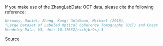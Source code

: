 If you make use of the ZhangLabData: OCT data, please cite the following reference:

``` bibtex
Kermany, Daniel; Zhang, Kang; Goldbaum, Michael (2018), 
“Large Dataset of Labeled Optical Coherence Tomography (OCT) and Chest X-Ray Images”, 
Mendeley Data, V3, doi: 10.17632/rscbjbr9sj.3
```

[Source](https://data.mendeley.com/datasets/rscbjbr9sj/3)